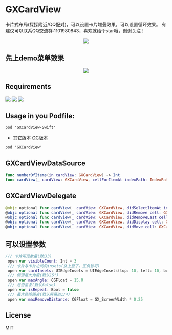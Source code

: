 # GXCardView
卡片式布局(探探附近/QQ配对)，可以设置卡片堆叠效果，可以设置循环效果。
有建议可以联系QQ交流群:1101980843，喜欢就给个star哦，谢谢关注！
<p align="center">
<img src="https://github.com/gsyhei/GXCardView-Swift/blob/master/QQ.jpeg">
</p>

先上demo菜单效果
--
<p align="center">
<img src="https://github.com/gsyhei/GXCardView-Swift/blob/master/GXCardView-Swift.gif">
</p>

Requirements
--
<p align="left">
<a href="https://github.com/gsyhei/GXCardView-Swift"><img src="https://img.shields.io/badge/platform-ios%209.0-yellow.svg"></a>
<a href="https://github.com/gsyhei/GXCardView-Swift"><img src="https://img.shields.io/github/license/johnlui/Pitaya.svg?style=flat"></a>
<a href="https://github.com/gsyhei/GXCardView-Swift"><img src="https://img.shields.io/badge/language-Swift%204.2-orange.svg"></a>
</p>

Usage in you Podfile:
--

```
pod 'GXCardView-Swift'
```
* 其它版本 [OC版本](https://github.com/gsyhei/GXCardView)
```
pod 'GXCardView'
```
GXCardViewDataSource
--

```swift
func numberOfItems(in cardView: GXCardView) -> Int
func cardView(_ cardView: GXCardView, cellForItemAt indexPath: IndexPath) -> GXCardCell
```

GXCardViewDelegate
--

```swift
@objc optional func cardView(_ cardView: GXCardView, didSelectItemAt index: Int)
@objc optional func cardView(_ cardView: GXCardView, didRemove cell: GXCardCell, forItemAt index: Int, direction: GXCardCell.SwipeDirection)
@objc optional func cardView(_ cardView: GXCardView, didRemoveLast cell: GXCardCell, forItemAt index: Int, direction: GXCardCell.SwipeDirection)
@objc optional func cardView(_ cardView: GXCardView, didDisplay cell: GXCardCell, forItemAt index: Int)
@objc optional func cardView(_ cardView: GXCardView, didMove cell: GXCardCell, forItemAt index: Int, move point: CGPoint, direction: GXCardCell.SwipeDirection)
```

可以设置参数
--

```swift
/// 卡片可见数量(默认3)
 open var visibleCount: Int = 3
 /// 卡片与卡片之间的insets(从上至下，正负皆可)
 open var cardInsets: UIEdgeInsets = UIEdgeInsets(top: 10, left: 10, bottom: -10, right: 10)
 /// 侧滑最大角度(默认15°)
 open var maxAngle: CGFloat = 15.0
 /// 是否重复(默认false)
 open var isRepeat: Bool = false
 /// 最大移除距离(默认屏幕的1/4)
 open var maxRemoveDistance: CGFloat = GX_ScreenWidth * 0.25
```

License
--
MIT


